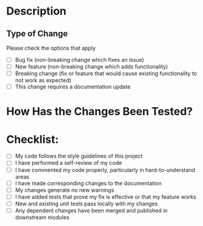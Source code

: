 # Description

<!-- Please include the following information:
- A summary of the changes and the related issue.
- Relevant motivation and context.
- Any dependencies that are required for this change.
-->

## Type of Change

Please check the options that apply

- [ ] Bug fix (non-breaking change which fixes an issue)
- [ ] New feature (non-breaking change which adds functionality)
- [ ] Breaking change (fix or feature that would cause existing functionality to not work as expected)
- [ ] This change requires a documentation update

# How Has the Changes Been Tested?

<!--
Please describe the tests that you ran to verify your changes.
Provide instructions so we can reproduce.
Please also list any relevant details for your test configuration
-->

# Checklist:

- [ ] My code follows the style guidelines of this project
- [ ] I have performed a self-review of my code
- [ ] I have commented my code properly, particularly in hard-to-understand areas
- [ ] I have made corresponding changes to the documentation
- [ ] My changes generate no new warnings
- [ ] I have added tests that prove my fix is effective or that my feature works
- [ ] New and existing unit tests pass locally with my changes
- [ ] Any dependent changes have been merged and published in downstream modules
